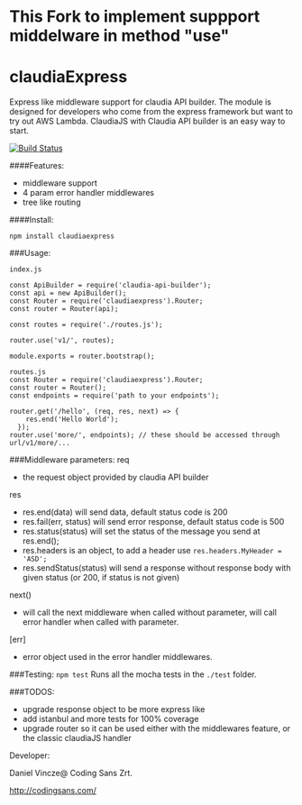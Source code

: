 # This Fork to implement suppport middelware in method "use"

# claudiaExpress
Express like middleware support for claudia API builder. The module is designed for developers who come from the express framework but want to try out AWS Lambda. ClaudiaJS with Claudia API builder is an easy way to start.

[![Build Status](https://travis-ci.org/vinczedani/claudiaExpress.svg?branch=master)](https://travis-ci.org/vinczedani/claudiaExpress)

####Features:
- middleware support
- 4 param error handler middlewares
- tree like routing

####Install:
```
npm install claudiaexpress
```
###Usage:

```
index.js

const ApiBuilder = require('claudia-api-builder');
const api = new ApiBuilder();
const Router = require('claudiaexpress').Router;
const router = Router(api);

const routes = require('./routes.js');

router.use('v1/', routes);

module.exports = router.bootstrap();

routes.js
const Router = require('claudiaexpress').Router;
const router = Router();
const endpoints = require('path to your endpoints');

router.get('/hello', (req, res, next) => {
    res.end('Hello World');
  });
router.use('more/', endpoints); // these should be accessed through url/v1/more/...
```
###Middleware parameters:
req
- the request object provided by claudia API builder

res
- res.end(data) will send data, default status code is 200
- res.fail(err, status) will send error response, default status code is 500
- res.status(status) will set the status of the message you send at res.end();
- res.headers is an object, to add a header use `res.headers.MyHeader = 'ASD';`
- res.sendStatus(status) will send a response without response body with given status (or 200, if status is not given)

next()
- will call the next middleware when called without parameter, will call error handler when called with parameter.

[err]
- error object used in the error handler middlewares.

###Testing:
`npm test`
Runs all the mocha tests in the `./test` folder.

###TODOS:
- upgrade response object to be more express like
- add istanbul and more tests for 100% coverage
- upgrade router so it can be used either with the middlewares feature, or the classic claudiaJS handler

Developer:

Daniel Vincze@
Coding Sans Zrt.

http://codingsans.com/
